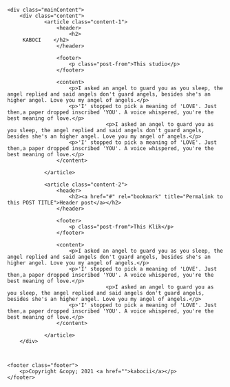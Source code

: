 
<head>
  <link rel="stylesheet" type="text/css" href="style.css">
  <script type="text/javascript" src="nav.js"></script>
</head>


<div class="body">
<link rel="stylesheet" type="text/css" href="https://fonts.googleapis.com/css?family=Lobster">

	
		
	<div class="mainContent">
		<div class="content">	
				<article class="content-1">	
					<header>
						<h2>
         KABOCI    </h2>
					</header>
					
					<footer>
						<p class="post-from">This studio</p>
					</footer>
					
					<content>
						<p>I asked an angel to guard you as you sleep, the angel replied and said angels don't guard angels, besides she's an higher angel. Love you my angel of angels.</p>
						<p>'I' stopped to pick a meaning of 'LOVE'. Just then,a paper dropped inscribed 'YOU'. A voice whispered, you're the best meaning of love.</p>
            						<p>I asked an angel to guard you as you sleep, the angel replied and said angels don't guard angels, besides she's an higher angel. Love you my angel of angels.</p>
						<p>'I' stopped to pick a meaning of 'LOVE'. Just then,a paper dropped inscribed 'YOU'. A voice whispered, you're the best meaning of love.</p>
					</content>
					
				</article>

				<article class="content-2">	
					<header>
						<h2><a href="#" rel="bookmark" title="Permalink to this POST TITLE">Header post</a></h2>
					</header>

					<footer>
						<p class="post-from">This Klik</p>
					</footer>
					
					<content>
						<p>I asked an angel to guard you as you sleep, the angel replied and said angels don't guard angels, besides she's an higher angel. Love you my angel of angels.</p>
						<p>'I' stopped to pick a meaning of 'LOVE'. Just then,a paper dropped inscribed 'YOU'. A voice whispered, you're the best meaning of love.</p>
            						<p>I asked an angel to guard you as you sleep, the angel replied and said angels don't guard angels, besides she's an higher angel. Love you my angel of angels.</p>
						<p>'I' stopped to pick a meaning of 'LOVE'. Just then,a paper dropped inscribed 'YOU'. A voice whispered, you're the best meaning of love.</p>
					</content>
				
				</article>
		</div>
			
				
	
	<footer class="footer">
		<p>Copyright &copy; 2021 <a href="">kabocii</a></p>
	</footer>
  
</div>
